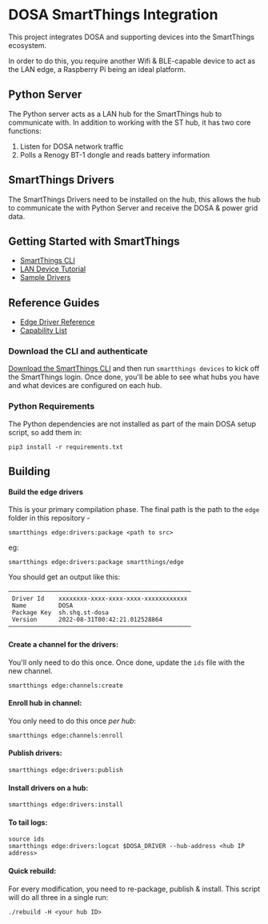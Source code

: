# DOSA SmartThings Integration
This project integrates DOSA and supporting devices into the SmartThings ecosystem.

In order to do this, you require another Wifi & BLE-capable device to act as the LAN edge, a Raspberry Pi being an ideal
platform.

## Python Server
The Python server acts as a LAN hub for the SmartThings hub to communicate with. In addition to working with the ST hub,
it has two core functions:

1. Listen for DOSA network traffic
2. Polls a Renogy BT-1 dongle and reads battery information

## SmartThings Drivers
The SmartThings Drivers need to be installed on the hub, this allows the hub to communicate the with Python Server
and receive the DOSA & power grid data.

## Getting Started with SmartThings
* [SmartThings CLI](https://github.com/SmartThingsCommunity/smartthings-cli/releases)
* [LAN Device Tutorial](https://community.smartthings.com/t/tutorial-creating-drivers-for-lan-devices-with-smartthings-edge/229501)
* [Sample Drivers](https://github.com/SmartThingsDevelopers/SampleDrivers)

## Reference Guides
* [Edge Driver Reference](https://developer-preview.smartthings.com/docs/edge-device-drivers/reference/index.html)
* [Capability List](https://developer-preview.smartthings.com/docs/devices/capabilities/capabilities-reference/)

### Download the CLI and authenticate
[Download the SmartThings CLI](https://github.com/SmartThingsCommunity/smartthings-cli/releases) and then run 
`smartthings devices` to kick off the SmartThings login. Once done, you'll be able to see what hubs you have and what
devices are configured on each hub.

### Python Requirements
The Python dependencies are not installed as part of the main DOSA setup script, so add them in:

    pip3 install -r requirements.txt

## Building 
#### Build the edge drivers
This is your primary compilation phase. The final path is the path to the `edge` folder in this repository -

    smartthings edge:drivers:package <path to src>

eg:

    smartthings edge:drivers:package smartthings/edge

You should get an output like this:

    ───────────────────────────────────────────────────
     Driver Id    xxxxxxxx-xxxx-xxxx-xxxx-xxxxxxxxxxxx 
     Name         DOSA
     Package Key  sh.shq.st-dosa                     
     Version      2022-08-31T00:42:21.012528864        
    ───────────────────────────────────────────────────

#### Create a channel for the drivers:
You'll only need to do this once. Once done, update the `ids` file with the new channel.

    smartthings edge:channels:create

#### Enroll hub in channel:
You only need to do this once _per hub_:

    smartthings edge:channels:enroll

#### Publish drivers:

    smartthings edge:drivers:publish

#### Install drivers on a hub:

    smartthings edge:drivers:install

#### To tail logs:

    source ids
    smartthings edge:drivers:logcat $DOSA_DRIVER --hub-address <hub IP address>

#### Quick rebuild:
For every modification, you need to re-package, publish & install. This script will do all three in a single run:

    ./rebuild -H <your hub ID>
